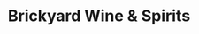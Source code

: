 ---
title: "Brickyard Wine & Spirits"
url: /barrington/brickyard-wine-und-spirits/
shop: Spirituosen
---